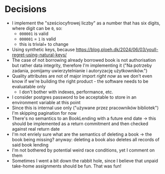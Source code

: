 # Decisions

- I implement the "sześciocyfrowej liczby" as a number that has six digits, where digit can be `0`, so:
    - `000001` is valid
    - `000001` = `1` is valid
    - this is trivial+ to change
- Using synthetic keys, because https://blog.ploeh.dk/2024/06/03/youll-regret-using-natural-keys/
- The case of not borrowing already borrowed book is not authorisation but rather data integrity, therefore I'm implementing it ("Na potrzeby zadania, pomijamy uwierzytelnianie i autoryzację użytkowników.")
- Quality attributes are not of major import *right now* as we don't even know if we're building the right product - the software needs to be evaluatable only
    - I don't bother with indexes, performance, etc.
- I consider postgres password to be acceptable to store in an environment variable at this point
- Since this is internal use only ("używane przez pracowników bibliotek") I'm skipping pagination for now
- There's no semantics to an BookLending with a future end date
    -> this should be implemented as a return commitment and then checked against real return date
- I'm not enriely sure what are the semantics of deleting a book -> the book being missing?
    anyway: deleting a book also deletes all records of said book lending
- I'm not bothered by potential weird race conditions, yet I comment on them
- Sometimes I went a bit down the rabbit hole, since I believe that unpaid take-home assignments should be fun. That was fun!

